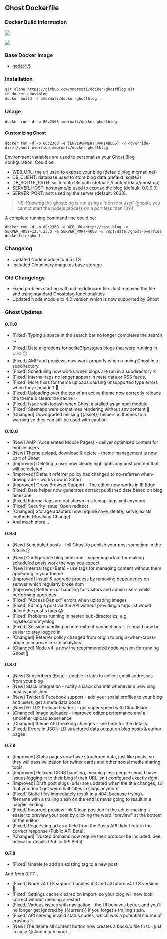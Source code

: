 ## Ghost Dockerfile

### Docker Build Information
[![](https://images.microbadger.com/badges/image/mmornati/docker-ghostblog.svg)](https://microbadger.com/images/mmornati/docker-ghostblog "Get your own image badge on microbadger.com")

[![](https://images.microbadger.com/badges/version/mmornati/docker-ghostblog.svg)](https://microbadger.com/images/mmornati/docker-ghostblog "Get your own version badge on microbadger.com")

### Base Docker Image

* [node:4.5](https://registry.hub.docker.com/_/node/)


### Installation

```bash
git clone https://github.com/mmornati/docker-ghostblog.git
cd docker-ghostblog
docker build -t mmornati/docker-ghostblog .
```

### Usage

    docker run -d -p 80:2368 mmornati/docker-ghostblog

#### Customizing Ghost

    docker run -d -p 80:2368 -e [ENVIRONMENT_VARIABLES] -v <override-dir>:/ghost-override mmornati/docker-ghostblog

Environment variables are used to personalise your Ghost Blog configuration. Could be:

* WEB_URL: the url used to expose your blog (default: blog.mornati.net)
* DB_CLIENT: database used to store blog data (default: sqlite3)
* DB_SQLITE_PATH: sqlite data file path (default: /content/data/ghost.db)
* SERVER_HOST: hostname/ip used to expose the blog (default: 0.0.0.0)
* SERVER_PORT: port used by the server (default: 2638).

> NB: Knowing the ghostblog is run using a 'non root user' (ghost), you cannot start the nodejs process on a port less than 1024.

A complete running command line could be:

    docker run -d -p 80:2368 -e WEB_URL=http://test.blog -e SERVER_HOST=12.4.23.5 -e SERVER_PORT=4000 -v /opt/data:/ghost-override dockerfile/ghost

### Changelog
* Updated Node module to 4.5 LTS
* Included Cloudinary image as base storage

### Old Changelogs
* Fixed problem starting with old middleware file. Just removed the file and using standard Ghostblog functionalities
* Updated Node module to 4.2 version which is now supported by Ghost

### Ghost Updates

#### 0.11.0

* [Fixed] Typing a space in the search bar no longer completes the search 🔍
* [Fixed] Date migrations for sqlite3/postgres blogs that were running in UTC 🕓
* [Fixed] AMP and previews now work properly when running Ghost in a subdirectory.
* [Fixed] Scheduling now works when blogs are run in a subdirectory ⏰
* [Fixed] Internal tags no longer appear in meta data or RSS feeds.
* [Fixed] More fixes for theme uploads causing unsupported type errors when they shouldn't 🐛
* [Fixed] Uploading over the top of an active theme now correctly reloads the theme & clears the cache 💥
* [Fixed] Issue with lodash when Ghost installed as an npm module.
* [Fixed] Sitemaps were sometimes rendering without any content 🔦
* [Changed] Downgraded missing {{asset}} helpers in themes to a warning so they can still be used with caution.

#### 0.10.0

* [New] AMP (Accelerated Mobile Pages) - deliver optimised content for mobile users
* [New] Theme upload, download & delete - theme management is now part of Ghost
* [Improved] Deleting a user now clearly highlights any post content that will be deleted
* [Improved] Default referrer policy has changed to no-referrer-when-downgrade - works now in Safari
* [Improved] Cross Browser Support - The editor now works in IE Edge
* [Fixed] Date helper now generates correct published date based on blog timezone
* [Fixed] Internal tags are not shown in sitemap-tags.xml anymore
* [Fixed] Security Issue: Open redirect
* [Changed] Storage adapters now require save, delete, serve, exists methods (Breaking Change)
* And much more...

#### 0.9.0

* [New] Scheduled posts - tell Ghost to publish your post sometime in the future 🕑
* [New] Configurable blog timezone - super important for making scheduled posts work the way you expect.
* [New] Internal tags (Beta) - use tags for managing content without them appearing in your theme
* [Improved] Install & upgrade process by removing dependency on semver which regularly broke npm
* [Improved] Better error handling for visitors and admin users whilst performing upgrades
* [Fixed] "Access Denied" errors when uploading images
* [Fixed] Editing a post via the API without providing a tags list would delete the post's tags 😱
* [Fixed] Problems running in nested sub-directories, e.g. mysite.com/my/blog
* [Fixed] Session handling on intermittent connections - it should now be easier to stay logged in
* [Changed] Referrer policy changed from origin to origin-when-cross-origin to improve in-site analytics
* [Changed] Node v4 is now the recommended node version for running Ghost 🎉

#### 0.8.0

* [New] Subscribers (Beta) - enable in labs to collect email addresses from your blog
* [New] Slack integration - notify a slack channel whenever a new blog post is published
* [New] Twitter & Facebook support - add your social profiles to your blog and users, get a meta data boost
* [New] HTTP2 Preload headers - get super speed with CloudFlare
* [Changed] Image uploader - improved editor performance and a smoother upload experience
* [Changed] theme API breaking changes - see here for the details
* [Fixed] Errors in JSON-LD structured data output on blog posts & author pages

#### 0.7.9

* [Improved] Static pages now have structured data, just like posts, so they will pass validation for twitter cards and other social media sharing tools.
* [Improved] Relaxed CORS handling, meaning less people should have issues logging in to their blog if their URL isn't configured exactly right.
* [Improved] Draft post slugs (urls) are updated when the title changes, so that you don't get weird half-titles in slugs anymore.
* [Fixed] Static files immediately result in a 404, because trying a filename with a trailing slash on the end is never going to result in a happier ending.
* [Fixed] Incorrect preview link & icon position in the editor making it easier to preview your post by clicking the word "preview" at the bottom of the editor.
* [Fixed] Requesting url as a field from the Posts API didn't return the correct response (Public API Beta).
* [Changed] Trusted domains now require their protocol be included. See below for details (Public API Beta).

#### 0.7.8

* [Fixed] Unable to add an existing tag to a new post

And from 0.7.7...

* [Fixed] Node v4 LTS support handles 4.3 and all future v4 LTS versions 🚀
* [Fixed] Settings cache cleared on import, so your blog will now look correct without needing a restart
* [Fixed] Various issues with navigation - the UI behaves better, and you'll no longer get ignored by {{current}} if you forget a trailing slash.
* [Fixed] API serving invalid status codes, which was a potential source of crashes 💥
* [New] The delete all content button now creates a backup file first... just in case 😉
And much more...
